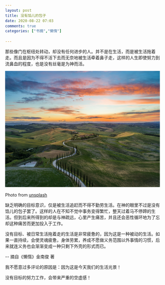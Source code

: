 ```yaml
---
layout: post
title: 没有馅儿的包子
date: 2020-08-22 07:03
comments: true
categories: ["书摘","懒惰"]

---
```


那些像门在枢纽处转动，却没有任何进步的人。并不是在生活，而是被生活拖着走。而且是因为不得不活下去而无奈地被生活牵着鼻子走，这样的人生即使努力到流鼻血的程度，也是没有丝毫是为神而活。

![road between green grass field near mountains under blue and brown sky at golden hour photo – Free Italy Image on Unsplash](/static/images/lazy-book/empty-heart/road_between_green_grass.jpeg)

Photo from [unsplash](https://unsplash.com/photos/r9RW20TrQ0Y)

缺乏明确的目标意识，仅是被生活追赶而不得不勤劳生活。在神的眼里不过是没有馅儿的包子罢了。这样的人在不知不觉中事务变得繁忙，整天过着马不停蹄的生活。但到后来所得到的却是与神疏远，心里产生痛苦，并且还会恶性循环地为了忘却这种痛苦而更加投入于工作。

没有目标、被日常生活拖着走的生活是非常疲惫的，因为这是一种被动的生活。如果一直持续，会使灵魂疲惫，身体劳累，养成不愿做义务范围以外事情的习惯，后来就连义务也会渐渐变成一种只剩下外壳的形式而已。

-- 摘自《懒惰》金南俊 著

我不愿意过多评论的原因是：因为这是今天我们的生活光景！

没有目标的努力工作，会带来严重的空虚感！

